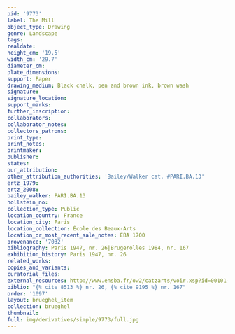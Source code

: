 ```yaml
---
pid: '9773'
label: The Mill
object_type: Drawing
genre: Landscape
tags: 
realdate: 
height_cm: '19.5'
width_cm: '29.7'
diameter_cm: 
plate_dimensions: 
support: Paper
drawing_medium: Black chalk, pen and brown ink, brown wash
signature: 
signature_location: 
support_marks: 
further_inscription: 
collaborators: 
collaborator_notes: 
collectors_patrons: 
print_type: 
print_notes: 
printmaker: 
publisher: 
states: 
our_attribution: 
other_attribution_authorities: 'Bailey/Walker cat. #PARI.BA.13'
ertz_1979: 
ertz_2008: 
bailey_walker: PARI.BA.13
hollstein_no: 
collection_type: Public
location_country: France
location_city: Paris
location_collection: École des Beaux-Arts
location_or_most_recent_sale_notes: EBA 1700
provenance: '7032'
bibliography: Paris 1947, nr. 26|Brugerolles 1984, nr. 167
exhibition_history: Paris 1947, nr. 26
related_works: 
copies_and_variants: 
curatorial_files: 
external_resources: http://www.ensba.fr/ow2/catzarts/voir.xsp?id=00101-24834&qid=sdx_q3&n=1&sf=&e=
biblio: "{% cite 8513 %} nr. 26, {% cite 9195 %} nr. 167"
order: '1097'
layout: brueghel_item
collection: brueghel
thumbnail: 
full: img/derivatives/simple/9773/full.jpg
---
```

